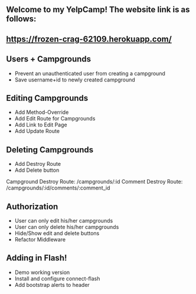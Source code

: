 ## Welcome to my YelpCamp! The website link is as follows:
## https://frozen-crag-62109.herokuapp.com/

## Users + Campgrounds
* Prevent an unauthenticated user from creating a campground
* Save username+id to newly created campground

## Editing Campgrounds
* Add Method-Override
* Add Edit Route for Campgrounds
* Add Link to Edit Page
* Add Update Route

## Deleting Campgrounds
* Add Destroy Route
* Add Delete button

Campground Destroy Route: /campgrounds/:id
Comment Destroy Route: 	  /campgrounds/:id/comments/:comment_id

## Authorization
* User can only edit his/her campgrounds
* User can only delete his/her campgrounds
* Hide/Show edit and delete buttons
* Refactor Middleware

## Adding in Flash!
* Demo working version
* Install and configure connect-flash
* Add bootstrap alerts to header
